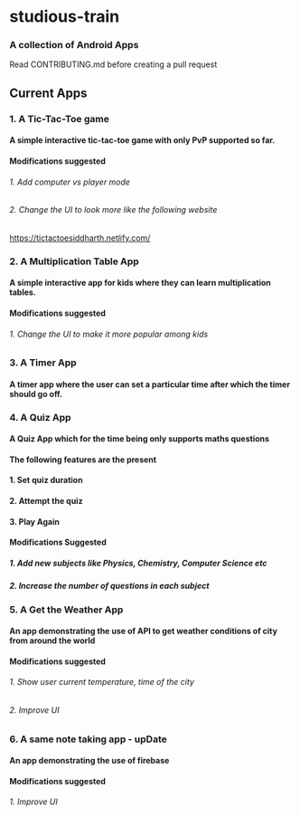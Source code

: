 # studious-train
### A collection of Android Apps

Read CONTRIBUTING.md before creating a pull request

## Current Apps

### 1. A Tic-Tac-Toe game
#### A simple interactive tic-tac-toe game with only PvP supported so far.
#### Modifications suggested
###### 1. Add computer vs player mode
###### 2. Change the UI to look more like the following website
https://tictactoesiddharth.netlify.com/
### 2. A Multiplication Table App
#### A simple interactive app for kids where they can learn multiplication tables.
#### Modifications suggested
###### 1. Change the UI to make it more popular among kids
### 3. A Timer App
#### A timer app where the user can set a particular time after which the timer should go off.
### 4. A Quiz App
#### A Quiz App which for the time being only supports maths questions
#### The following features are the present
#### 1. Set quiz duration
#### 2. Attempt the quiz
#### 3. Play Again
#### Modifications Suggested
##### 1. Add new subjects like Physics, Chemistry, Computer Science etc
##### 2. Increase the number of questions in each subject
### 5. A Get the Weather App
#### An app demonstrating the use of API to get weather conditions of city from around the world
#### Modifications suggested
###### 1. Show user current temperature, time of the city
###### 2. Improve UI
### 6. A same note taking app - upDate
#### An app demonstrating the use of firebase
#### Modifications suggested
###### 1. Improve UI
